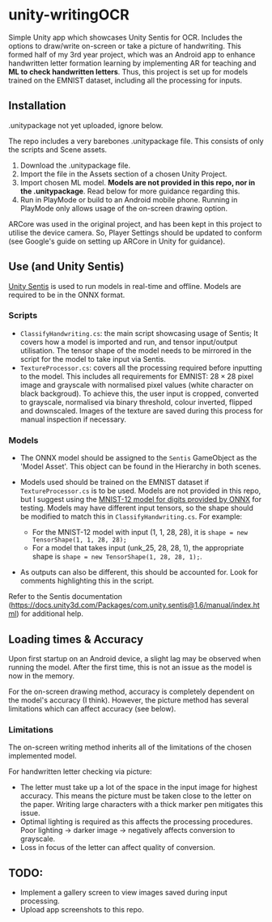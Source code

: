 # unity-writingOCR
Simple Unity app which showcases Unity Sentis for OCR. Includes the options to draw/write on-screen or take a picture of handwriting.
This formed half of my 3rd year project, which was an Android app to enhance handwritten letter formation learning by implementing AR for teaching and
**ML to check handwritten letters**. Thus, this project is set up for models trained on the EMNIST dataset, including all the processing for inputs.


## Installation
.unitypackage not yet uploaded, ignore below.

The repo includes a very barebones .unitypackage file. This consists of only the scripts and Scene assets.

1. Download the .unitypackage file.
2. Import the file in the Assets section of a chosen Unity Project.
3. Import chosen ML model. **Models are not provided in this repo, nor in the .unitypackage**. Read below for more guidance regarding this.
4. Run in PlayMode or build to an Android mobile phone. Running in PlayMode only allows usage of the on-screen drawing option.

ARCore was used in the original project, and has been kept in this project to utilise the device camera. So, Player Settings should be updated to conform (see Google's guide on setting up ARCore in Unity for guidance).


## Use (and Unity Sentis)
[Unity Sentis](https://docs.unity3d.com/Packages/com.unity.sentis@1.6/manual/index.html) is used to run models in real-time and offline. Models are required to be in the ONNX format. 
### Scripts
- `ClassifyHandwriting.cs`: the main script showcasing usage of Sentis; It covers how a model is imported and run, and tensor input/output utilisation. The tensor shape of the model needs to be mirrored in the script for the model to take input via Sentis.
- `TextureProcessor.cs`: covers all the processing required before inputting to the model. This includes all requirements for EMNIST: $28\times28$ pixel image and grayscale with normalised pixel values (white character on black backgroud). To achieve this, the user input is cropped, converted to grayscale, normalised via binary threshold, colour inverted, flipped and downscaled. Images of the texture are saved during this process for manual inspection if necessary.

### Models
- The ONNX model should be assigned to the `Sentis` GameObject as the 'Model Asset'. This object can be found in the Hierarchy in both scenes.
- Models used should be trained on the EMNIST dataset if `TextureProcessor.cs` is to be used. Models are not provided in this repo, but I suggest using the [MNIST-12 model for digits provided by ONNX](https://github.com/onnx/models/tree/main/validated/vision/classification/mnist) for testing. Models may have different input tensors, so the shape should be modified to match this in `ClassifyHandwriting.cs`. For example:
    - For the MNIST-12 model with input (1, 1, 28, 28), it is  `shape = new TensorShape(1, 1, 28, 28);`
    - For a model that takes input (unk_25, 28, 28, 1), the appropriate shape is `shape = new TensorShape(1, 28, 28, 1);`.
    
- As outputs can also be different, this should be accounted for. Look for comments highlighting this in the script.


Refer to the Sentis documentation (https://docs.unity3d.com/Packages/com.unity.sentis@1.6/manual/index.html) for additional help.


## Loading times & Accuracy
Upon first startup on an Android device, a slight lag may be observed when running the model. After the first time, this is not an issue as the model is now in the memory.

For the on-screen drawing method, accuracy is completely dependent on the model's accuracy (I think). However, the picture method has several limitations which can affect accuracy (see below).

### Limitations
The on-screen writing method inherits all of the limitations of the chosen implemented model.

For handwritten letter checking via picture:
- The letter must take up a lot of the space in the input image for highest accuracy. This means the picture must be taken close to the letter on the paper. Writing large characters with a thick marker pen mitigates this issue.
- Optimal lighting is required as this affects the processing procedures. Poor lighting -> darker image -> negatively affects conversion to grayscale.
- Loss in focus of the letter can affect quality of conversion.

## TODO:
- Implement a gallery screen to view images saved during input processing.
- Upload app screenshots to this repo.



